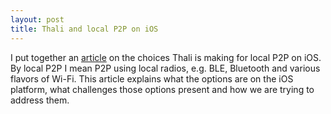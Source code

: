 ```yaml
---
layout: post
title: Thali and local P2P on iOS
---
```

I put together an [article](http://thaliproject.org/iosp2p) on the choices Thali is making for local P2P on iOS. By local P2P I mean P2P using local radios, e.g. BLE, Bluetooth and various flavors of Wi-Fi. This article explains what the options are on the iOS platform, what challenges those options present and how we are trying to address them.
